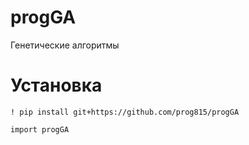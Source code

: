 # progGA
Генетические алгоритмы

# Установка
```
! pip install git+https://github.com/prog815/progGA

import progGA
```
